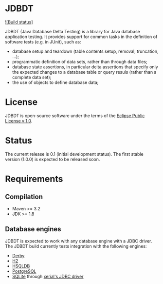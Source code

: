 # JDBDT  
[![Build status]](https://api.travis-ci.org/edrdo/jdbdt.png?branch=master)

JDBDT (Java Database Delta Testing) is a library for 
Java database application testing.
It provides support for common tasks in 
the definition of software tests (e.g. in JUnit), such as: 

* database setup and teardown 
(table contents setup, removal, truncation, ...);
* programmatic definition of data sets, rather than 
through data files;
* database state assertions, in particular delta 
assertions that specify only the expected changes
to a database table or query resuls 
(rather than a complete data set);
* the use of objects to define database data;

# License

JDBDT is open-source software under the terms of the 
[Eclipse Public License v 1.0](http://www.eclipse.org/legal/epl-v10.html).

# Status

The current release is 0.1 (initial development status).
The first stable version (1.0.0) is expected to be released soon.

# Requirements

## Compilation 

* Maven >= 3.2 
* JDK >= 1.8

## Database engines

JDBDT is expected to work with any database engine with a JDBC driver.
The JDBDT build currently tests integration with the following engines:

* [Derby](https://db.apache.org/derby) 
* [H2](http://www.h2database.com)
* [HSQLDB](http://hsqldb.org)
* [PostgreSQL](http://postgresql.org) 
* [SQLite](https://www.sqlite.org) through [xerial's JDBC driver](https://github.com/xerial/sqlite-jdbc)

